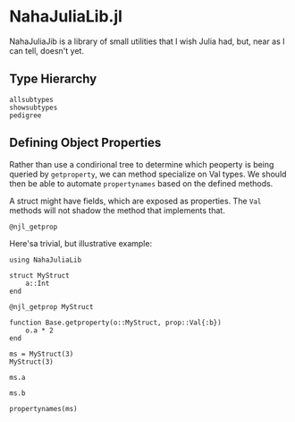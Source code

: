 # NahaJuliaLib.jl

NahaJuliaJib is a library of small utilities that I wish Julia had,
but, near as I can tell, doesn't yet.


## Type Hierarchy

```@docs
allsubtypes
showsubtypes
pedigree
```

## Defining Object Properties

Rather than use a condirional tree to determine which peoperty is
being queried by `getproperty`, we can method specialize on Val types.
We should then be able to automate `propertynames` based on the
defined methods.

A struct might have fields, which are exposed as properties.  The
`Val` methods will not shadow the method that implements that.


```@docs
@njl_getprop
```

Here'sa trivial, but illustrative example:

```@example
using NahaJuliaLib

struct MyStruct
    a::Int
end

@njl_getprop MyStruct

function Base.getproperty(o::MyStruct, prop::Val{:b})
    o.a * 2
end

ms = MyStruct(3)
MyStruct(3)

ms.a

ms.b

propertynames(ms)
```

